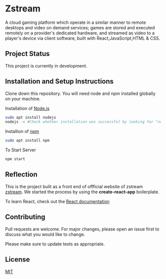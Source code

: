 # Zstream
A cloud gaming platform which operate in a similar manner to remote desktops and video on demand services; games are stored and executed remotely on a provider's dedicated hardware, and streamed as video to a player's device via client software, built with React,JavaScript,HTML & CSS.
## Project Status
This project is currently in development.

## Installation and Setup Instructions
Clone down this repository. You will need node and npm installed globally on your machine.

Installation of [Node.js](https://nodejs.org/en/) 

```bash
sudo apt install nodejs
nodejs -v #Check whether installation was successful by looking for "node" version
```

Installion of [npm](https://www.npmjs.com/) 

```bash
sudo apt install npm
```
To Start Server

```javascript
npm start
```
## Reflection
This is the project bulit as a front end of offficial website of zstream [zstream](https://www.zstream.in/). We started the process by using the **create-react-app** boilerplate.

To learn React, check out the [React documentation](https://reactjs.org/docs/getting-started.html)

## Contributing
Pull requests are welcome. For major changes, please open an issue first to discuss what you would like to change.

Please make sure to update tests as appropriate.

## License
[MIT](https://choosealicense.com/licenses/mit/)
